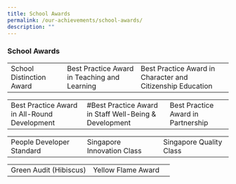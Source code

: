 ```yaml
---
title: School Awards
permalink: /our-achievements/school-awards/
description: ""
---
```

### **School Awards**

|  |  |  |
|---|---|---|
| School Distinction Award | Best Practice Award in Teaching and Learning | Best Practice Award in Character and Citizenship Education  |

|  |  |  |
|---|---|---|
| Best Practice Award in All-Round Development | #Best Practice Award in Staff Well-Being & Development | Best Practice Award in Partnership |

|  |  |  |
|---|---|---|
| People Developer Standard | Singapore Innovation Class | Singapore Quality Class |

|  |  |  |
|---|---|---|
| Green Audit (Hibiscus) | Yellow Flame Award |  |
